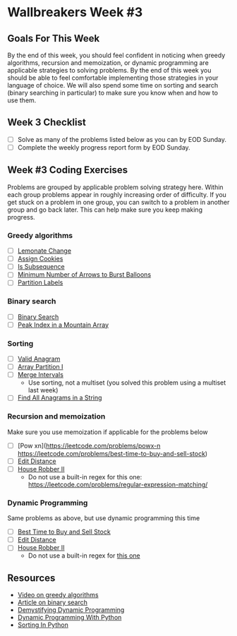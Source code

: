 # Wallbreakers Week #3

## Goals For This Week
By the end of this week, you should feel confident in noticing when greedy algorithms, recursion and memoization, or dynamic programming are applicable strategies to solving problems. By the end of this week you should be able to feel comfortable implementing those strategies in your language of choice. We will also spend some time on sorting and search (binary searching in particular) to make sure you know when and how to use them.

## Week 3 Checklist
- [ ] Solve as many of the problems listed below as you can by EOD Sunday.
- [ ] Complete the weekly progress report form by EOD Sunday.

## Week #3 Coding Exercises
Problems are grouped by applicable problem solving strategy here. Within each group problems appear in roughly increasing order of difficulty. If you get stuck on a problem in one group, you can switch to a problem in another group and go back later. This can help make sure you keep making progress.

### Greedy algorithms
- [ ] [Lemonate Change](https://leetcode.com/problems/lemonade-change)
- [ ] [Assign Cookies](https://leetcode.com/problems/assign-cookies)
- [ ] [Is Subsequence](https://leetcode.com/problems/is-subsequence)
- [ ] [Minimum Number of Arrows to Burst Balloons](https://leetcode.com/problems/minimum-number-of-arrows-to-burst-balloons)
- [ ] [Partition Labels](https://leetcode.com/problems/partition-labels)

### Binary search
- [ ] [Binary Search](https://leetcode.com/problems/binary-search)
- [ ] [Peak Index in a Mountain Array](https://leetcode.com/problems/peak-index-in-a-mountain-array)

### Sorting
- [ ] [Valid Anagram](https://leetcode.com/problems/valid-anagram)
- [ ] [Array Partition I](https://leetcode.com/problems/array-partition-i)
- [ ] [Merge Intervals](https://leetcode.com/problems/merge-intervals)
	- Use sorting, not a multiset (you solved this problem using a multiset last week) 
- [ ] [Find All Anagrams in a String](https://leetcode.com/problems/find-all-anagrams-in-a-string)

### Recursion and memoization
Make sure you use memoization if applicable for the problems below

- [ ] [Pow xn](https://leetcode.com/problems/powx-n
https://leetcode.com/problems/best-time-to-buy-and-sell-stock)
- [ ] [Edit Distance](https://leetcode.com/problems/edit-distance)
- [ ] [House Robber II](https://leetcode.com/problems/house-robber-ii)
	- Do not use a built-in regex for this one: https://leetcode.com/problems/regular-expression-matching/

### Dynamic Programming
Same problems as above, but use dynamic programming this time

- [ ] [Best Time to Buy and Sell Stock](https://leetcode.com/problems/best-time-to-buy-and-sell-stock)
- [ ] [Edit Distance](https://leetcode.com/problems/edit-distance)
- [ ] [House Robber II](https://leetcode.com/problems/house-robber-ii)
	- Do not use a built-in regex for [this one](https://leetcode.com/problems/regular-expression-matching/)

## Resources
- [Video on greedy algorithms](https://www.coursera.org/learn/algorithms-greedy)
- [Article on binary search](https://www.khanacademy.org/computing/computer-science/algorithms/binary-search/a/binary-search)
- [Demystifying Dynamic Programming](https://www.freecodecamp.org/news/demystifying-dynamic-programming-3efafb8d4296/)
- [Dynamic Programming With Python](https://hackernoon.com/dynamic-programming-python-80f944aa6e6c)
- [Sorting In Python](https://www.programiz.com/python-programming/methods/list/sort)